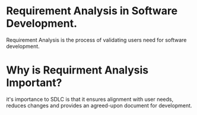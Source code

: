 # Requirement Analysis in Software Development.
Requirement Analysis is the process of validating users need for software development.

# Why is Requirment Analysis Important?
it's importance to SDLC is that it ensures alignment with user needs, reduces changes and provides an agreed-upon document for development.
